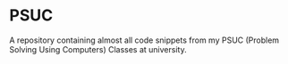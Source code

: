 # PSUC
A repository containing almost all code snippets from my PSUC (Problem Solving Using Computers) Classes at university.
